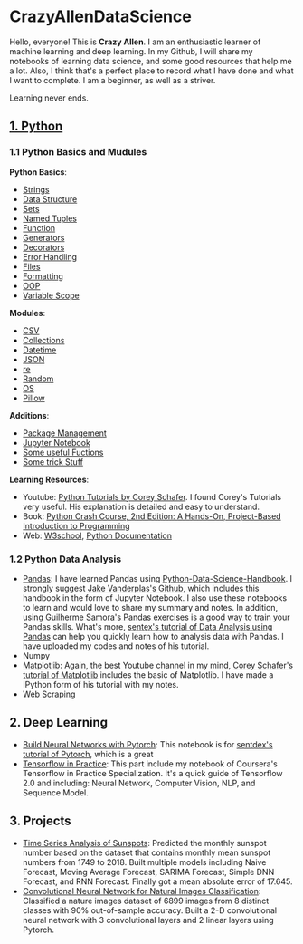# CrazyAllenDataScience
Hello, everyone! This is __Crazy Allen__. I am an enthusiastic learner of machine learning and deep learning. In my Github, I will share my notebooks of learning data science, and some good resources that help me a lot. Also, I think that's a perfect place to record what I have done and what I want to complete. I am a beginner, as well as a striver. 

Learning never ends.

## [1. Python](https://github.com/allen1881996/CrazyAllenDataScience/tree/master/Python)
### 1.1 Python Basics and Mudules
__Python Basics__: 
- [Strings](https://github.com/allen1881996/CrazyAllenDataScience/blob/master/Python/Common%20Problem%20with%20Strings.ipynb)
- [Data Structure](https://github.com/allen1881996/CrazyAllenDataScience/blob/master/Python/Data%20Structure.ipynb) 
- [Sets](https://github.com/allen1881996/CrazyAllenDataScience/blob/master/Python/Sets.ipynb)
- [Named Tuples](https://github.com/allen1881996/CrazyAllenDataScience/blob/master/Python/Named%20Tuples.ipynb)
- [Function](https://github.com/allen1881996/CrazyAllenDataScience/blob/master/Python/Function.ipynb)
- [Generators](https://github.com/allen1881996/CrazyAllenDataScience/blob/master/Python/Generators.ipynb)
- [Decorators](https://github.com/allen1881996/CrazyAllenDataScience/blob/master/Python/Decorators.ipynb)
- [Error Handling](https://github.com/allen1881996/CrazyAllenDataScience/blob/master/Python/Error%20Handling.ipynb)
- [Files](https://github.com/allen1881996/CrazyAllenDataScience/blob/master/Python/File%20Objects.ipynb)
- [Formatting](https://github.com/allen1881996/CrazyAllenDataScience/blob/master/Python/Formatting.ipynb)
- [OOP](https://github.com/allen1881996/CrazyAllenDataScience/blob/master/Python/OOP.ipynb)
- [Variable Scope](https://github.com/allen1881996/CrazyAllenDataScience/blob/master/Python/Variable%20Scope.ipynb)

__Modules__: 
- [CSV](https://github.com/allen1881996/CrazyAllenDataScience/blob/master/Python/Modules/CSV%20Module.ipynb)
- [Collections](https://github.com/allen1881996/CrazyAllenDataScience/blob/master/Python/Modules/Collections.ipynb)
- [Datetime](https://github.com/allen1881996/CrazyAllenDataScience/blob/master/Python/Modules/Datetime%20Module.ipynb)
- [JSON](https://github.com/allen1881996/CrazyAllenDataScience/blob/master/Python/Modules/JSON%20Module.ipynb)
- [re](https://github.com/allen1881996/CrazyAllenDataScience/blob/master/Python/Modules/re%20Module.ipynb)
- [Random](https://github.com/allen1881996/CrazyAllenDataScience/blob/master/Python/Modules/Random%20Module.ipynb)
- [OS](https://github.com/allen1881996/CrazyAllenDataScience/blob/master/Python/Modules/OS%20Module.ipynb)
- [Pillow](https://github.com/allen1881996/CrazyAllenDataScience/blob/master/Python/Modules/Pillow%20Module%20.ipynb)

__Additions__:
- [Package Management](https://github.com/allen1881996/CrazyAllenDataScience/tree/master/Python/Package%20Management)
- [Jupyter Notebook](https://github.com/allen1881996/CrazyAllenDataScience/blob/master/Python/Jupyter%20Notebook.ipynb)
- [Some useful Fuctions](https://github.com/allen1881996/CrazyAllenDataScience/blob/master/Python/Some%20Useful%20Functions.ipynb)
- [Some trick Stuff](https://github.com/allen1881996/CrazyAllenDataScience/blob/master/Python/Some%20Tricky%20Stuff%20.ipynb)

__Learning Resources__:
- Youtube: [Python Tutorials by Corey Schafer](https://www.youtube.com/playlist?list=PL-osiE80TeTt2d9bfVyTiXJA-UTHn6WwU). I found Corey's Tutorials very useful. His explanation is detailed and easy to understand.
- Book: [Python Crash Course, 2nd Edition: A Hands-On, Project-Based Introduction to Programming](https://www.amazon.com/Python-Crash-Course-2nd-Edition/dp/1593279280/ref=sr_1_4?keywords=Python&qid=1574135537&s=books&sr=1-4)
- Web: [W3school](https://www.w3schools.com/python/default.asp), [Python Documentation](https://docs.python.org/3/tutorial/index.html)

### 1.2 Python Data Analysis
- [Pandas](https://github.com/allen1881996/CrazyAllenDataScience/tree/master/Python/Libraries/Pandas): I have learned Pandas using [Python-Data-Science-Handbook](https://www.amazon.com/Python-Data-Science-Handbook-Essential/dp/1491912057/ref=sr_1_3?crid=BQ8SPZ8S88SV&keywords=python+data+science+handbook&qid=1574349439&sprefix=Python+data%2Caps%2C138&sr=8-3). I strongly suggest [Jake Vanderplas's Github](https://github.com/allen1881996/PythonDataScienceHandbook), which includes this handbook in the form of Jupyter Notebook. I also use these notebooks to learn and would love to share my summary and notes. In addition, using [Guilherme Samora's Pandas exercises](https://github.com/guipsamora/pandas_exercises) is a good way to train your Pandas skills. What's more, [sentex's tutorial of Data Analysis using Pandas](https://www.youtube.com/watch?v=nLw1RNvfElg&list=PLQVvvaa0QuDfSfqQuee6K8opKtZsh7sA9) can help you quickly learn how to analysis data with Pandas. I have uploaded my codes and notes of his tutorial.    
- Numpy
- [Matplotlib](https://github.com/allen1881996/CrazyAllenDataScience/tree/master/Python/Data%20Analysis/Matplotlib): Again, the best Youtube channel in my mind, [Corey Schafer's tutorial of Matplotlib](https://www.youtube.com/watch?v=UO98lJQ3QGI&list=PL-osiE80TeTvipOqomVEeZ1HRrcEvtZB_) includes the basic of Matplotlib. I have made a IPython form of his tutorial with my notes. 
- [Web Scraping](https://github.com/allen1881996/CrazyAllenDataScience/tree/master/Python/Libraries/Web%20Scraping)

## 2. Deep Learning
- [Build Neural Networks with Pytorch](https://github.com/allen1881996/CrazyAllenDataScience/tree/master/Deep%20Learning/Build%20Neural%20Networks%20with%20Pytorch): This notebook is for [sentdex's tutorial of Pytorch](https://www.youtube.com/playlist?list=PLQVvvaa0QuDdeMyHEYc0gxFpYwHY2Qfdh), which is a great 
- [Tensorflow in Practice](https://github.com/allen1881996/CrazyAllenDataScience/tree/master/Deep%20Learning/TensorFlow%20in%20Practice): This part include my notebook of Coursera's Tensorflow in Practice Specialization. It's a quick guide of Tensorflow 2.0 and including: Neural Network, Computer Vision, NLP, and Sequence Model.

## 3. Projects
- [Time Series Analysis of Sunspots](https://github.com/allen1881996/CrazyAllenDataScience/blob/master/Project/time-series-analysis-of-sunspots.ipynb): Predicted the monthly sunspot number based on the dataset that contains monthly mean sunspot numbers from 1749 to 2018. Built multiple models including Naive Forecast, Moving Average Forecast, SARIMA Forecast, Simple DNN Forecast, and RNN Forecast. Finally got a mean absolute error of 17.645.
- [Convolutional Neural Network for Natural Images Classification](https://github.com/allen1881996/CrazyAllenDataScience/blob/master/Project/cnn-for-natural-images-classification.ipynb): Classified a nature images dataset of 6899 images from 8 distinct classes with 90% out-of-sample accuracy. Built a 2-D convolutional neural network with 3 convolutional layers and 2 linear layers using Pytorch.

